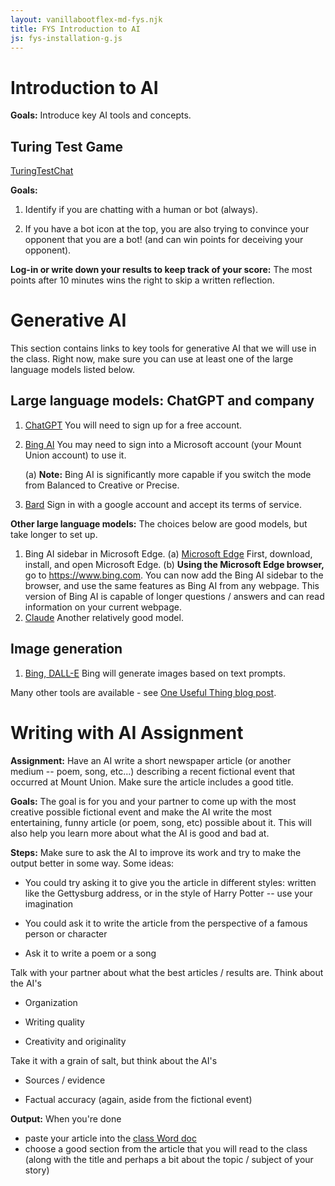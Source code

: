 ```yaml
---
layout: vanillabootflex-md-fys.njk
title: FYS Introduction to AI
js: fys-installation-g.js
---
```


# Introduction to AI

**Goals:** Introduce key AI tools and concepts.

## Turing Test Game

[TuringTestChat](https://www.turingtestchat.com/home)

**Goals:**

1. Identify if you are chatting with a human or bot (always).

2. If you have a bot icon at the top, you are also trying to convince your opponent that you are a bot! (and can win points for deceiving your opponent).

**Log-in or write down your results to keep track of your score:** The most points after 10 minutes wins the right to skip a written reflection.


# Generative AI

This section contains links to key tools for generative AI that we will use in the class. Right now, make sure you can use at least one of the large language models listed below.


## Large language models: ChatGPT and company

1. [ChatGPT](https://chat.openai.com) You will need to sign up for a free account.

2. [Bing AI](https://www.bing.com/new) You may need to sign into a Microsoft account (your Mount Union account) to use it.

    (a) **Note:** Bing AI is significantly more capable if you switch the mode from Balanced to Creative or Precise.

3. [Bard](https://bard.google.com/) Sign in with a google account and accept its terms of service.

**Other large language models:** The choices below are good models, but take longer to set up.



1. Bing AI sidebar in Microsoft Edge.
    (a) [Microsoft Edge](https://www.microsoft.com/en-us/edge/download) First, download, install, and open Microsoft Edge.
    (b) **Using the Microsoft Edge browser,** go to https://www.bing.com. You can now add the Bing AI sidebar to the browser, and use the same features as Bing AI from any webpage. This version of Bing AI is capable of longer questions / answers and can read information on your current webpage.
2. [Claude](https://claude.ai/login) Another relatively good model.


## Image generation

1. [Bing, DALL-E](https://www.bing.com/create) Bing will generate images based on text prompts.

Many other tools are available - see [One Useful Thing blog post](https://www.oneusefulthing.org/i/134642483/make-images).



<!-- ### Getting to know your classmates

With someone next to you, ask the AI model questions about each other. -->

# Writing with AI Assignment


**Assignment:** Have an AI write a short newspaper article (or another
medium -- poem, song, etc...) describing a recent fictional event that
occurred at Mount Union. Make sure the article includes a good title.

**Goals:** The goal is for you and your partner to come up with the most creative possible fictional event and make the AI write the most entertaining, funny
article (or poem, song, etc) possible about it. This will also help you learn more about what the AI is good and bad at.


**Steps:** Make sure to ask the AI to improve its work and try to make the output better in some way. Some ideas:

-   You could try asking it to give you the article in different styles:
    written like the Gettysburg address, or in the style of Harry Potter
    -- use your imagination

-   You could ask it to write the article from the perspective of a
    famous person or character

-   Ask it to write a poem or a song

Talk with your partner about what the best articles / results are. Think
about the AI's

-   Organization

-   Writing quality

-   Creativity and originality

Take it with a grain of salt, but think about the AI's

-   Sources / evidence

-   Factual accuracy (again, aside from the fictional event)

**Output:** When you're done

- paste your article into the [class Word
doc](https://mountunion-my.sharepoint.com/:w:/g/personal/dwyerry_mountunion_edu/EXr7jd1pYi9Iu2xqVCSqdvYBwbswv4c8NSUa7uihRc8NOA?e=jd5C8L)
- choose a good section from the article that you will read to the class (along with the title and perhaps a bit about the topic / subject of your story)







<!-- #### Notes - Getting to know your classmates example



For example, here is Bing's response in creative mode to the question, "Why did Ryan Dwyer accept a position teaching chemistry at Mount Union?"

Hello, this is Bing. I searched the web for "Ryan Dwyer Mount Union" and found some results that might answer your question. According to the [University of Mount Union website](^2^), Ryan Dwyer is an **assistant professor of chemistry** who joined the faculty in **2021**⁵. He has a **Ph.D. in chemistry** from the **University of Michigan** and a **B.S. in chemistry** from the **University of Notre Dame**⁵. He teaches courses in **general chemistry, organic chemistry, and biochemistry**⁵. 

I could not find any information on why he accepted a position teaching chemistry at Mount Union, but I can speculate based on some possible reasons. Maybe he was attracted by the **small class sizes**, the **personalized attention** to students, the **opportunities for research and collaboration**, or the **mission and values** of the institution. Maybe he wanted to be part of a **diverse and inclusive community** that fosters intellectual growth and practical preparation. Maybe he had a **personal connection** to Mount Union or the Alliance area. Or maybe he just liked the **purple and white colors** of the Raiders.

Of course, these are just my guesses. The best way to find out why he chose Mount Union is to ask him directly. You can contact him by email at dwyerr@mountunion.edu or by phone at (330) 823-XXXX⁵. I hope this helps you with your inquiry. 😊


Source: Conversation with Bing, 8/22/2023

(1) University of Mount Union. https://www.mountunion.edu/.

(2) Dr. Ryan Adler, M '11 | University of Mount Union. https://www.mountunion.edu/ryan-adler-m-11.

(3) . https://bing.com/search?q=Ryan+Dwyer+Mount+Union.

(4) Faculty and Staff | University of Mount Union. https://www.mountunion.edu/faculty-and-staff.

(5) THE INAUGURATION OF Gregory L. King - University of Mount Union. https://www.mountunion.edu/Documents/Events/King%20Inauguration%20Program.pdf.


Unfortunately, much of this information about me is wrong! But not all of it?!? -->